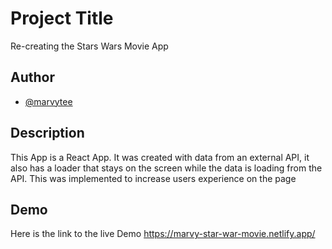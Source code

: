 
# Project Title
Re-creating the Stars Wars Movie App


## Author

- [@marvytee](https://www.github.com/marvytee)


## Description

This App is a React App. It was created with data from an external API, it also has a loader that stays on the screen while the data is loading from the API. This was implemented to increase users experience on the page


## Demo

Here is the link to the live Demo https://marvy-star-war-movie.netlify.app/
